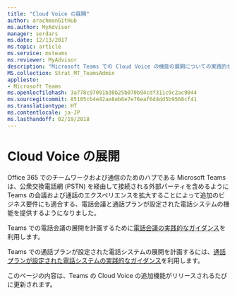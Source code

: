```yaml
---
title: "Cloud Voice の展開"
author: arachmanGitHub
ms.author: MyAdvisor
manager: serdars
ms.date: 12/13/2017
ms.topic: article
ms.service: msteams
ms.reviewer: MyAdvisor
description: "Microsoft Teams での Cloud Voice の機能の展開についての実践的なガイダンス"
MS.collection: Strat_MT_TeamsAdmin
appliesto:
- Microsoft Teams
ms.openlocfilehash: 3a778c97091b30b25b070b94cdf311c9c2ac9044
ms.sourcegitcommit: 85105cb4e42ae8eb6e7e76eaf6d4dd5b9568cf41
ms.translationtype: HT
ms.contentlocale: ja-JP
ms.lasthandoff: 02/19/2018
---
```

<a name="cloud-voice-deployment"></a>Cloud Voice の展開
======================

Office 365 でのチームワークおよび通信のためのハブである Microsoft Teams は、公衆交換電話網 (PSTN) を経由して接続される外部パーティを含めるように Teams の会議および通話のエクスペリエンスを拡大することによって追加のビジネス要件にも適合する、電話会議と通話プランが設定された電話システムの機能を提供するようになりました。
 
Teams での電話会議の展開を計画するために[電話会議の実践的なガイダンス](https://docs.microsoft.com/MicrosoftTeams/audio-conferencing)を利用します。

Teams での通話プランが設定された電話システムの展開を計画するには、[通話プランが設定された電話システムの実践的なガイダンス](https://docs.microsoft.com/MicrosoftTeams/phone-system-with-calling-plans)を利用します。
 
このページの内容は、Teams の Cloud Voice の追加機能がリリースされるたびに更新されます。


